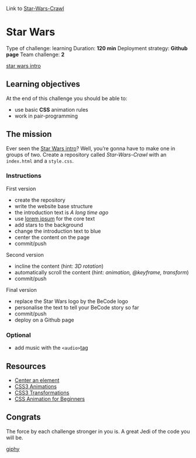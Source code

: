 Link to [Star-Wars-Crawl]( https://marcoarata.github.io/Star-Wars-Crawl/)

# Star Wars
Type of challenge: learning
Duration: **120 min**
Deployment strategy: **Github page**
Team challenge: **2**

[star wars intro](https://github.com/luisromeroaraya/marco/blob/master/1.The-Field/4.HTML-CSS/introduction/images/star-wars.jpg)

## Learning objectives
At the end of this challenge you should be able to:
* use basic **CSS** animation rules
* work in pair-programming

## The mission
Ever seen the [Star Wars intro](https://www.youtube.com/watch?v=C587lNBQXAw)? Well, you’re gonna have to make one in groups of two. Create a repository called *Star-Wars-Crawl* with an ```index.html``` and a ```style.css```.

### Instructions
First version
* create the repository
* write the website base structure
* the introduction text is *A long time ago*
* use [lorem ipsum](https://en.lipsum.com/) for the core text
* add stars to the background
* change the introduction text to blue
* center the content on the page
* commit/push

Second version
* incline the content (hint: *3D rotation*)
* automatically scroll the content (hint: *animation, @keyframe, transform*)
* commit/push

Final version
* replace the Star Wars logo by the BeCode logo
* personalise the text to tell your BeCode story so far
* commit/push
* deploy on a Github page

### Optional
* add music with the ```<audio>```[tag](https://www.w3schools.com/tags/tag_audio.asp)

## Resources
* [Center an element](https://www.w3schools.com/css/css_align.asp)
* [CSS3 Animations](https://www.w3schools.com/css/css3_animations.asp)
* [CSS3 Transformations](https://www.w3schools.com/css/css3_3dtransforms.asp)
* [CSS Animation for Beginners](https://thoughtbot.com/blog/css-animation-for-beginners)

## Congrats
The force by each challenge stronger in you is. A great Jedi of the code you will be.

[giphy](https://camo.githubusercontent.com/71faeb9856ea48d04e65d37932a394b59036a700229c179ad4b5147a049067c5/68747470733a2f2f6d656469612e67697068792e636f6d2f6d656469612f366653634149515230503078572f67697068792e676966)
